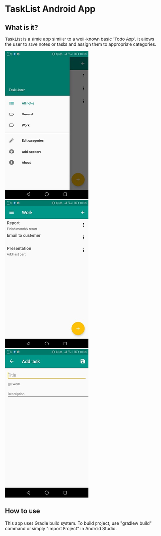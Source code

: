 # TaskList Android App
## What is it?
TaskList is a simle app similiar to a well-known basic 'Todo App'. It allows the user to save notes or tasks and assign them to appropriate categories.

![screen1](screenshots/screen1.jpg) 
![screen2](screenshots/screen2.jpg)
![screen3](screenshots/screen3.jpg)

## How to use
This app uses Gradle build system. To build project, use "gradlew build" command or simply "Import Project" in Android Studio.
